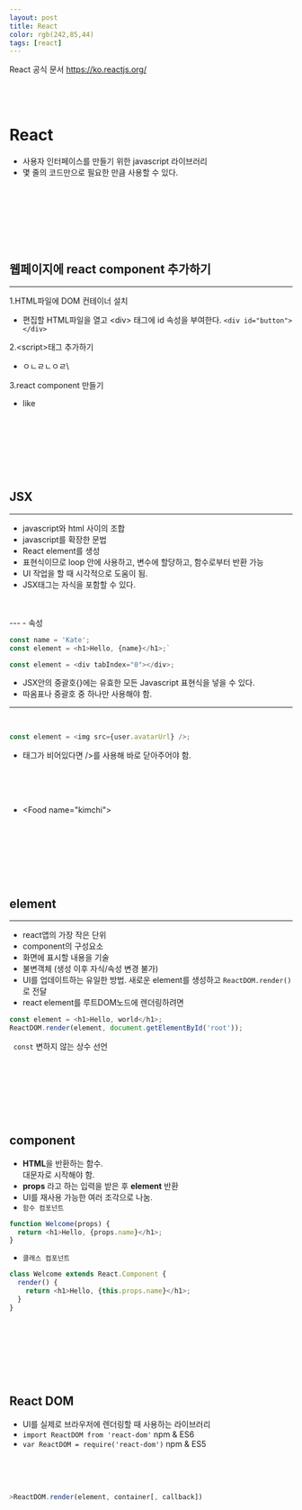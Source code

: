 ```yaml
---
layout: post
title: React
color: rgb(242,85,44)
tags: [react]
---
```


React 공식 문서 https://ko.reactjs.org/
<br>
<br>
<br>
<br>

# React
- 사용자 인터페이스를 만들기 위한 javascript 라이브러리
- 몇 줄의 코드만으로 필요한 만큼 사용할 수 있다.
<br>
<br>
<br>
<br>
<br>
<br>

## 웹페이지에 react component 추가하기
----
1.HTML파일에 DOM 컨테이너 설치
  - 편집할 HTML파일을 열고 \<div> 태그에 id 속성을 부여한다.
  `<div id="button"></div>`   

2.\<script>태그 추가하기
  - ㅇㄴㄹㄴㅇㄹ\

3.react component 만들기
  - like

<br>
<br>
<br>
<br>
<br>
<br>

## JSX
---
- javascript와 html 사이의 조합
- javascript를 확장한 문법
- React element를 생성
- 표현식이므로 loop 안에 사용하고, 변수에 할당하고, 함수로부터 반환 가능
- UI 작업을 할 때 시각적으로 도움이 됨.
- JSX태그는 자식을 포함할 수 있다.
<br>
<Br>
---
  - 속성

```javascript
const name = 'Kate';
const element = <h1>Hello, {name}</h1>;`
```

```javascript
const element = <div tabIndex="0"></div>;
```
  - JSX안의 중괄호{}에는 유효한 모든 Javascript 표현식을 넣을 수 있다.
  - 따옴표나 중괄호 중 하나만 사용해야 함.
  ---
  <br>

```javascript
const element = <img src={user.avatarUrl} />;
```

- 태그가 비어있다면 />를 사용해 바로 닫아주어야 함.

<br>
<br>
<br>


 - \<Food name="kimchi">
<br>
<br>
<br>
<br>
<br>
<br>

## element
---
- react앱의 가장 작은 단위
- component의 구성요소
- 화면에 표시할 내용을 기술
- 불변객체 (생성 이후 자식/속성 변경 불가)
- UI를 업데이트하는 유일한 방법. 새로운 element를 생성하고 `ReactDOM.render()` 로 전달
- react element를 루트DOM노드에 렌더링하려면
```javascript
const element = <h1>Hello, world</h1>;
ReactDOM.render(element, document.getElementById('root'));
```

` const`
변하지 않는 상수 선언

<br>
<br>
<br>
<br>
<br>
<br>

## component
- **HTML**을 반환하는 함수.  
대문자로 시작해야 함.
- **props** 라고 하는 입력을 받은 후 **element** 반환
- UI를 재사용 가능한 여러 조각으로 나눔.
- `함수 컴포넌트`
```javascript
function Welcome(props) {
  return <h1>Hello, {props.name}</h1>;
}
```
- `클래스 컴포넌트`
```javascript
class Welcome extends React.Component {
  render() {
    return <h1>Hello, {this.props.name}</h1>;
  }
}
```


<br>
<br>
<br>
<br>
<br>
<br>

## React DOM
- UI를 실제로 브라우저에 렌더링할 때 사용하는 라이브러리
- `import ReactDOM from 'react-dom'` npm & ES6
- `var ReactDOM = require('react-dom')` npm & ES5
<br>
<br>
<br>

```javascript
>ReactDOM.render(element, container[, callback])
```

